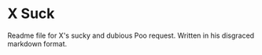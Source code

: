 # X Suck
Readme file for X's sucky and dubious Poo request. Written in his disgraced markdown format.
